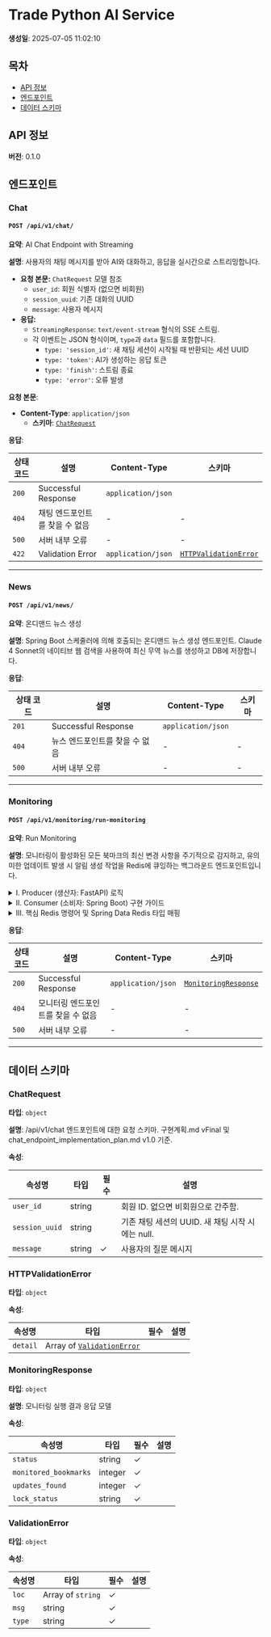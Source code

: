 # Trade Python AI Service
**생성일**: 2025-07-05 11:02:10

## 목차
- [API 정보](#api-정보)
- [엔드포인트](#엔드포인트)
- [데이터 스키마](#데이터-스키마)

## API 정보

**버전**: 0.1.0

## 엔드포인트

### Chat

#### `POST /api/v1/chat/`

**요약**: AI Chat Endpoint with Streaming

**설명**: 사용자의 채팅 메시지를 받아 AI와 대화하고, 응답을 실시간으로 스트리밍합니다.

- **요청 본문:** `ChatRequest` 모델 참조
    - `user_id`: 회원 식별자 (없으면 비회원)
    - `session_uuid`: 기존 대화의 UUID
    - `message`: 사용자 메시지
- **응답:**
    - `StreamingResponse`: `text/event-stream` 형식의 SSE 스트림.
    - 각 이벤트는 JSON 형식이며, `type`과 `data` 필드를 포함합니다.
      - `type: 'session_id'`: 새 채팅 세션이 시작될 때 반환되는 세션 UUID
      - `type: 'token'`: AI가 생성하는 응답 토큰
      - `type: 'finish'`: 스트림 종료
      - `type: 'error'`: 오류 발생

**요청 본문**:

- **Content-Type**: `application/json`
  - **스키마**: [`ChatRequest`](#datatype-chatrequest)

**응답**:

| 상태 코드 | 설명                           | Content-Type       | 스키마                                                 |
| --------- | ------------------------------ | ------------------ | ------------------------------------------------------ |
| `200`     | Successful Response            | `application/json` |                                                        |
| `404`     | 채팅 엔드포인트를 찾을 수 없음 | -                  | -                                                      |
| `500`     | 서버 내부 오류                 | -                  | -                                                      |
| `422`     | Validation Error               | `application/json` | [`HTTPValidationError`](#datatype-httpvalidationerror) |

---

### News

#### `POST /api/v1/news/`

**요약**: 온디맨드 뉴스 생성

**설명**: Spring Boot 스케줄러에 의해 호출되는 온디맨드 뉴스 생성 엔드포인트.
Claude 4 Sonnet의 네이티브 웹 검색을 사용하여 최신 무역 뉴스를 생성하고 DB에 저장합니다.

**응답**:

| 상태 코드 | 설명                           | Content-Type       | 스키마 |
| --------- | ------------------------------ | ------------------ | ------ |
| `201`     | Successful Response            | `application/json` |        |
| `404`     | 뉴스 엔드포인트를 찾을 수 없음 | -                  | -      |
| `500`     | 서버 내부 오류                 | -                  | -      |

---

### Monitoring

#### `POST /api/v1/monitoring/run-monitoring`

**요약**: Run Monitoring

**설명**: 모니터링이 활성화된 모든 북마크의 최신 변경 사항을 주기적으로 감지하고, 유의미한 업데이트 발생 시 알림 생성 작업을 Redis에 큐잉하는 백그라운드 엔드포인트입니다.

<details>
<summary>I. Producer (생산자: FastAPI) 로직</summary>

> 이 엔드포인트는 알림 작업을 생성하는 '생산자' 역할을 수행합니다.

**주요 처리 순서:**
1.  **분산 락 (Distributed Lock):** Redis (`SET NX`)를 사용하여 여러 인스턴스의 동시 실행을 방지합니다.
2.  **북마크 조회:** `monitoring_active=True`인 모든 북마크를 DB에서 조회합니다.
3.  **병렬 및 속도 제어 처리:**
    -   `asyncio.Semaphore`: LangChain 서비스에 대한 동시 요청 수를 제한하여 과부하를 방지합니다.
    -   `Aiolimiter`: 분당 요청 수를 제어하여 외부 API의 속도 제한(Rate Limit)을 준수합니다.
    -   `Tenacity`: API 호출 실패 시 지수 백오프(Exponential Backoff)를 적용하여 자동으로 재시도합니다.
4.  **업데이트 처리 및 Redis 큐잉 (신뢰성 큐 패턴):**
    -   **DB 저장:** 변경 사항 발견 시, `update_feeds` 테이블에 업데이트 내역을 저장합니다.
    -   **Redis 큐잉:**
        1.  **알림 상세 정보 (Hash):** `HSET` 명령어를 사용하여 `daily_notification:detail:{uuid}` 키에 알림 상세 내용을 저장합니다.
            -   `HSET`: Hash 데이터 구조(Key-Value 맵과 유사)에 여러 필드-값 쌍을 저장하는 명령어입니다.
        2.  **알림 작업 큐 (List):** `LPUSH` 명령어를 사용하여 `daily_notification:queue:{TYPE}` (예: `...:EMAIL`) 키에 처리할 작업의 `uuid`를 추가합니다.
            -   `LPUSH`: List 데이터 구조(Array 또는 LinkedList와 유사)의 맨 앞에 요소를 추가하는 명령어입니다.
</details>

<details>
<summary>II. Consumer (소비자: Spring Boot) 구현 가이드</summary>

> Redis 큐에 쌓인 작업은 Spring Boot와 같은 별도의 워커(Worker) 프로세스가 처리해야 합니다.

**권장 처리 순서 (신뢰성 보장):**
1.  **작업 원자적으로 이동 (`BLMOVE`):** '대기 큐'에서 '처리 중 큐'로 작업을 안전하게 이동시킵니다.
2.  **상세 정보 조회 (`HGETALL`):** 이동시킨 작업 `uuid`를 사용하여 상세 정보를 가져옵니다.
3.  **비즈니스 로직 수행:** 실제 이메일 발송 등 알림 처리를 수행합니다.
4.  **작업 완료 처리 (`LREM`):** 작업이 성공하면 '처리 중 큐'에서 해당 작업을 제거합니다.
5.  **예외 처리:** 오류 발생 시 작업을 '처리 중 큐'에 남겨두어 데이터 유실을 방지합니다.
</details>

<details>
<summary>III. 핵심 Redis 명령어 및 Spring Data Redis 타입 매핑</summary>

> Spring Boot (`RedisTemplate`) 사용 시 각 Redis 명령어와 매핑되는 Java 타입을 명시합니다.

#### **1. `BLMOVE`**
-   **설명:** 리스트의 마지막 요소를 다른 리스트의 첫 번째 요소로 **원자적으로 이동**시키고, 만약 원본 리스트가 비어있으면 지정된 시간 동안 새로운 요소가 추가되기를 기다리는(Blocking) 명령어입니다.
-   **핵심 역할:** 워커가 여러 개 실행되어도 **단 하나의 워커만이 작업을 가져가도록 보장**하며(경쟁 상태 방지), 큐가 비었을 때 불필요한 CPU 사용을 막아줍니다. 작업 유실 방지의 핵심입니다.
-   **Java `RedisTemplate` 반환 타입:** `String`
    -   이동된 작업 `uuid`가 문자열로 반환됩니다. 큐가 비어 타임아웃이 발생하면 `null`이 반환됩니다.
    ```java
    String taskId = redisTemplate.opsForList().move(
        "daily_notification:queue:EMAIL", ListOperations.Direction.RIGHT,
        "daily_notification:processing_queue:EMAIL", ListOperations.Direction.LEFT,
        Duration.ofSeconds(10)
    );
    if (taskId != null) {
        // ... process task
    }
    ```

#### **2. `HGETALL`**
-   **설명:** Hash 데이터 구조에서 모든 필드와 값의 쌍을 가져오는 명령어입니다.
-   **핵심 역할:** 작업 `uuid`에 해당하는 모든 알림 상세 정보(수신자, 메시지 내용 등)를 한 번의 명령어로 조회합니다.
-   **Java `RedisTemplate` 반환 타입:** `Map<Object, Object>` 또는 `Map<String, String>`
    -   조회된 Hash의 필드-값 쌍들이 `Map`으로 반환됩니다. `RedisTemplate` 설정에 따라 타입을 명시적으로 지정할 수 있습니다.
    ```java
    Map<Object, Object> details = redisTemplate.opsForHash().entries("daily_notification:detail:" + taskId);
    String userId = (String) details.get("user_id");
    String message = (String) details.get("message");
    ```

#### **3. `LREM`**
-   **설명:** 리스트에서 지정된 값과 일치하는 요소를 **개수를 지정하여** 제거하는 명령어입니다.
-   **핵심 역할:** 알림 발송을 성공적으로 마친 작업을 '처리 중 큐'에서 **정확히 하나만 제거**하여, 동일한 작업이 중복 처리되는 것을 방지합니다.
-   **Java `RedisTemplate` 반환 타입:** `Long`
    -   제거된 요소의 개수가 반환됩니다. 보통 `1`이 반환되며, `0`이 반환되면 무언가 잘못된 상황(예: 이미 삭제됨)임을 인지할 수 있습니다.
    ```java
    // count: 1 > 앞에서부터 taskId와 일치하는 요소 1개만 제거
    Long removedCount = redisTemplate.opsForList().remove("daily_notification:processing_queue:EMAIL", 1, taskId);
    ```
</details>

**응답**:

| 상태 코드 | 설명                               | Content-Type       | 스키마                                               |
| --------- | ---------------------------------- | ------------------ | ---------------------------------------------------- |
| `200`     | Successful Response                | `application/json` | [`MonitoringResponse`](#datatype-monitoringresponse) |
| `404`     | 모니터링 엔드포인트를 찾을 수 없음 | -                  | -                                                    |
| `500`     | 서버 내부 오류                     | -                  | -                                                    |

---

## 데이터 스키마

### <a id="datatype-chatrequest"></a>ChatRequest

**타입**: `object`

**설명**: /api/v1/chat 엔드포인트에 대한 요청 스키마.
구현계획.md vFinal 및 chat_endpoint_implementation_plan.md v1.0 기준.

**속성**:

| 속성명         | 타입   | 필수 | 설명                                             |
| -------------- | ------ | ---- | ------------------------------------------------ |
| `user_id`      | string |      | 회원 ID. 없으면 비회원으로 간주함.               |
| `session_uuid` | string |      | 기존 채팅 세션의 UUID. 새 채팅 시작 시에는 null. |
| `message`      | string | ✓    | 사용자의 질문 메시지                             |

### <a id="datatype-httpvalidationerror"></a>HTTPValidationError

**타입**: `object`

**속성**:

| 속성명   | 타입                                                    | 필수 | 설명 |
| -------- | ------------------------------------------------------- | ---- | ---- |
| `detail` | Array of [`ValidationError`](#datatype-validationerror) |      |      |

### <a id="datatype-monitoringresponse"></a>MonitoringResponse

**타입**: `object`

**설명**: 모니터링 실행 결과 응답 모델

**속성**:

| 속성명                | 타입    | 필수 | 설명 |
| --------------------- | ------- | ---- | ---- |
| `status`              | string  | ✓    |      |
| `monitored_bookmarks` | integer | ✓    |      |
| `updates_found`       | integer | ✓    |      |
| `lock_status`         | string  | ✓    |      |

### <a id="datatype-validationerror"></a>ValidationError

**타입**: `object`

**속성**:

| 속성명 | 타입              | 필수 | 설명 |
| ------ | ----------------- | ---- | ---- |
| `loc`  | Array of `string` | ✓    |      |
| `msg`  | string            | ✓    |      |
| `type` | string            | ✓    |      |
